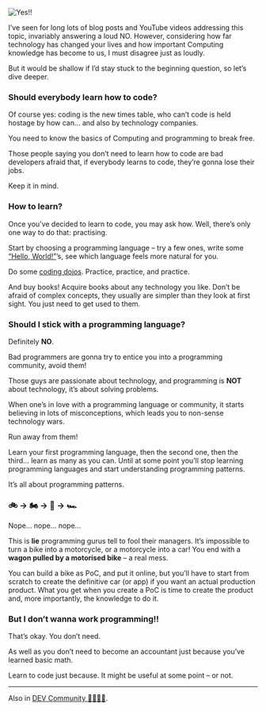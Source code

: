 ![Yes!!](//cacilhas.info/img/yes.png)

I’ve seen for long lots of blog posts and YouTube videos addressing this topic, invariably answering a loud NO. However, considering how far technology has changed your lives and how important Computing knowledge has become to us, I must disagree just as loudly.

But it would be shallow if I’d stay stuck to the beginning question, so let’s dive deeper.

### Should everybody learn how to code?

Of course yes: coding is the new times table, who can’t code is held hostage by how can… and also by technology companies.

You need to know the basics of Computing and programming to break free.

Those people saying you don’t need to learn how to code are bad developers afraid that, if everybody learns to code, they’re gonna lose their jobs.

Keep it in mind.

### How to learn?

Once you’ve decided to learn to code, you may ask how. Well, there’s only one way to do that: practising.

Start by choosing a programming language – try a few ones, write some [“Hello, World!”](https://www.rosettacode.org/wiki/Hello_world/Text)’s, see which language feels more natural for you.

Do some [coding dojos](https://www.codingdojo.com/). Practice, practice, and practice.

And buy books! Acquire books about any technology you like. Don’t be afraid of complex concepts, they usually are simpler than they look at first sight. You just need to get used to them.

### Should I stick with a programming language?

Definitely **NO**.

Bad programmers are gonna try to entice you into a programming community, avoid them!

Those guys are passionate about technology, and programming is **NOT** about technology, it’s about solving problems.

When one’s in love with a programming language or community, it starts believing in lots of misconceptions, which leads you to non-sense technology wars.

Run away from them!

Learn your first programming language, then the second one, then the third… learn as many as you can. Until at some point you’ll stop learning programming languages and start understanding programming patterns.

It’s all about programming patterns.

### 🚲 → 🏍️ → 🚗 → 🏎️

Nope… nope… nope…

This is **lie** programming gurus tell to fool their managers. It’s impossible to turn a bike into a motorcycle, or a motorcycle into a car! You end with a **wagon pulled by a motorised bike** – a real mess.

You can build a bike as PoC, and put it online, but you’ll have to start from scratch to create the definitive car (or app) if you want an actual production product. What you get when you create a PoC is time to create the product and, more importantly, the knowledge to do it.

### But I don’t wanna work programming!!

That’s okay. You don’t need.

As well as you don’t need to become an accountant just because you’ve learned basic math.

Learn to code just because. It might be useful at some point – or not.

* * *

Also in [DEV Community 👩‍💻👨‍💻](https://dev.to/cacilhas/should-everybody-learn-to-code-45lo).